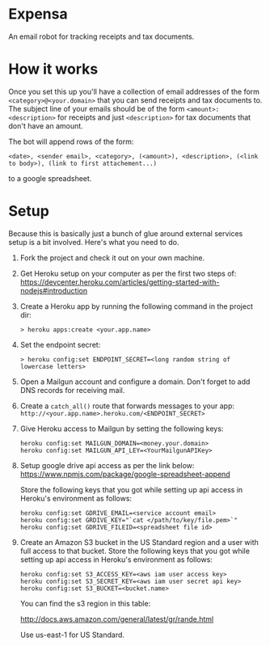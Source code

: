 # Expensa

An email robot for tracking receipts and tax documents.

# How it works

Once you set this up you'll have a collection of email addresses of the form
`<category>@<your.domain>` that you can send receipts and tax documents
to. The subject line of your emails should be of the form `<amount>: <description>`
for receipts and just `<description>` for tax documents that don't have an amount.

The bot will append rows of the form:
```
<date>, <sender email>, <category>, (<amount>), <description>, (<link to body>), (link to first attachement...)
```
to a google spreadsheet.

# Setup

Because this is basically just a bunch of glue around external services setup is
a bit involved. Here's what you need to do.

1. Fork the project and check it out on your own machine.

2. Get Heroku setup on your computer as per the first two steps of:
   https://devcenter.heroku.com/articles/getting-started-with-nodejs#introduction

3. Create a Heroku app by running the following command in the project dir:
   ```
   > heroku apps:create <your.app.name>
   ```

4. Set the endpoint secret:
   ```
   > heroku config:set ENDPOINT_SECRET=<long random string of lowercase letters>
   ```

5. Open a Mailgun account and configure a domain. Don't forget to add DNS records
for receiving mail.

6. Create a `catch_all()` route that forwards messages to your app:
   `http://<your.app.name>.heroku.com/<ENDPOINT_SECRET>`

7. Give Heroku access to Mailgun by setting the following keys:
   ```
   heroku config:set MAILGUN_DOMAIN=<money.your.domain>
   heroku config:set MAILGUN_API_LEY=<YourMailgunAPIKey>
   ```

8. Setup google drive api access as per the link below:
   https://www.npmjs.com/package/google-spreadsheet-append

   Store the following keys that you got while setting up api access in Heroku's
   environment as follows:
   ```
   heroku config:set GDRIVE_EMAIL=<service account email>
   heroku config:set GRDIVE_KEY="`cat </path/to/key/file.pem>`"
   heroku config:set GDRIVE_FILEID=<spreadsheet file id>
   ```

9. Create an Amazon S3 bucket in the US Standard region and a user with full
access to that bucket. Store the following keys that you got while setting up
api access in Heroku's environment as follows:
   ```
   heroku config:set S3_ACCESS_KEY=<aws iam user access key>
   heroku config:set S3_SECRET_KEY=<aws iam user secret api key>
   heroku config:set S3_BUCKET=<bucket.name>
   ```
   You can find the s3 region in this table:

   http://docs.aws.amazon.com/general/latest/gr/rande.html

   Use us-east-1 for US Standard.
